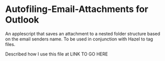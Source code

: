 
Autofiling-Email-Attachments for Outlook
========================================

An applescript that saves an attachment to a nested folder structure based on the email senders name. To be used in conjunction with Hazel to tag files.

Described how I use this file at LINK TO GO HERE
